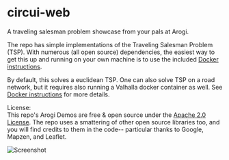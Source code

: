 # circui-web
A traveling salesman problem showcase from your pals at Arogi.

The repo has simple implementations of the Traveling Salesman Problem (TSP). With numerous (all open source) dependencies, the easiest way to get this up and running on your own machine is to use the included [Docker instructions](docker-instructions.md). 

By default, this solves a euclidean TSP. One can also solve TSP on a road network, but it requires also running a Valhalla docker container as well. See [Docker instructions](docker-instructions.md) for more details.

License:  
This repo's Arogi Demos are free & open source under the [Apache 2.0 License](LICENSE.md). The repo uses a smattering of other open source libraries too, and you will find credits to them in the code-- particular thanks to Google, Mapzen, and Leaflet.

![Screenshot](https://raw.githubusercontent.com/arogi/circuit-web/master/images/tangle2.png)
